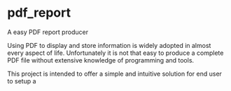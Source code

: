 # pdf_report
A easy PDF report producer

Using PDF to display and store information is widely adopted in almost every aspect of life. Unfortunately it is not that easy to produce a complete PDF file without extensive knowledge of programming and tools.

This project is intended to offer a simple and intuitive solution for end user to setup a 

